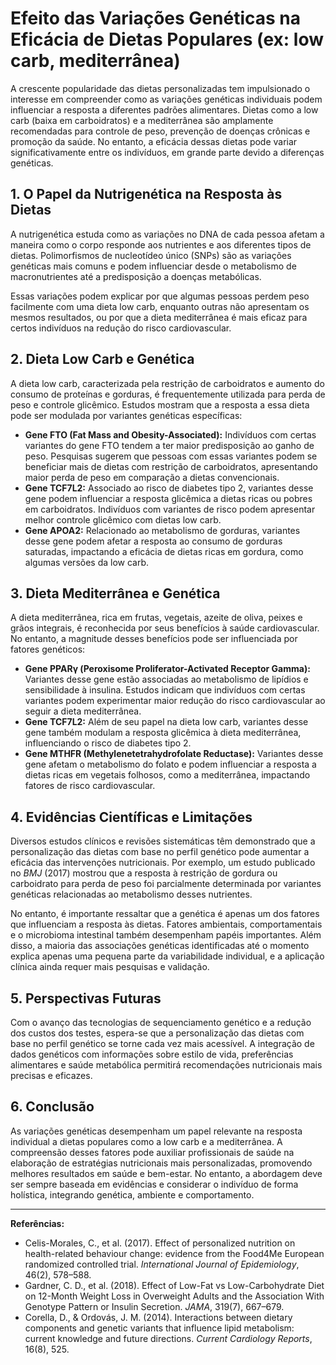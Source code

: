 
# Efeito das Variações Genéticas na Eficácia de Dietas Populares (ex: low carb, mediterrânea)

A crescente popularidade das dietas personalizadas tem impulsionado o interesse em compreender como as variações genéticas individuais podem influenciar a resposta a diferentes padrões alimentares. Dietas como a low carb (baixa em carboidratos) e a mediterrânea são amplamente recomendadas para controle de peso, prevenção de doenças crônicas e promoção da saúde. No entanto, a eficácia dessas dietas pode variar significativamente entre os indivíduos, em grande parte devido a diferenças genéticas.

## 1. O Papel da Nutrigenética na Resposta às Dietas

A nutrigenética estuda como as variações no DNA de cada pessoa afetam a maneira como o corpo responde aos nutrientes e aos diferentes tipos de dietas. Polimorfismos de nucleotídeo único (SNPs) são as variações genéticas mais comuns e podem influenciar desde o metabolismo de macronutrientes até a predisposição a doenças metabólicas.

Essas variações podem explicar por que algumas pessoas perdem peso facilmente com uma dieta low carb, enquanto outras não apresentam os mesmos resultados, ou por que a dieta mediterrânea é mais eficaz para certos indivíduos na redução do risco cardiovascular.

## 2. Dieta Low Carb e Genética

A dieta low carb, caracterizada pela restrição de carboidratos e aumento do consumo de proteínas e gorduras, é frequentemente utilizada para perda de peso e controle glicêmico. Estudos mostram que a resposta a essa dieta pode ser modulada por variantes genéticas específicas:

- **Gene FTO (Fat Mass and Obesity-Associated):** Indivíduos com certas variantes do gene FTO tendem a ter maior predisposição ao ganho de peso. Pesquisas sugerem que pessoas com essas variantes podem se beneficiar mais de dietas com restrição de carboidratos, apresentando maior perda de peso em comparação a dietas convencionais.
- **Gene TCF7L2:** Associado ao risco de diabetes tipo 2, variantes desse gene podem influenciar a resposta glicêmica a dietas ricas ou pobres em carboidratos. Indivíduos com variantes de risco podem apresentar melhor controle glicêmico com dietas low carb.
- **Gene APOA2:** Relacionado ao metabolismo de gorduras, variantes desse gene podem afetar a resposta ao consumo de gorduras saturadas, impactando a eficácia de dietas ricas em gordura, como algumas versões da low carb.

## 3. Dieta Mediterrânea e Genética

A dieta mediterrânea, rica em frutas, vegetais, azeite de oliva, peixes e grãos integrais, é reconhecida por seus benefícios à saúde cardiovascular. No entanto, a magnitude desses benefícios pode ser influenciada por fatores genéticos:

- **Gene PPARγ (Peroxisome Proliferator-Activated Receptor Gamma):** Variantes desse gene estão associadas ao metabolismo de lipídios e sensibilidade à insulina. Estudos indicam que indivíduos com certas variantes podem experimentar maior redução do risco cardiovascular ao seguir a dieta mediterrânea.
- **Gene TCF7L2:** Além de seu papel na dieta low carb, variantes desse gene também modulam a resposta glicêmica à dieta mediterrânea, influenciando o risco de diabetes tipo 2.
- **Gene MTHFR (Methylenetetrahydrofolate Reductase):** Variantes desse gene afetam o metabolismo do folato e podem influenciar a resposta a dietas ricas em vegetais folhosos, como a mediterrânea, impactando fatores de risco cardiovascular.

## 4. Evidências Científicas e Limitações

Diversos estudos clínicos e revisões sistemáticas têm demonstrado que a personalização das dietas com base no perfil genético pode aumentar a eficácia das intervenções nutricionais. Por exemplo, um estudo publicado no *BMJ* (2017) mostrou que a resposta à restrição de gordura ou carboidrato para perda de peso foi parcialmente determinada por variantes genéticas relacionadas ao metabolismo desses nutrientes.

No entanto, é importante ressaltar que a genética é apenas um dos fatores que influenciam a resposta às dietas. Fatores ambientais, comportamentais e o microbioma intestinal também desempenham papéis importantes. Além disso, a maioria das associações genéticas identificadas até o momento explica apenas uma pequena parte da variabilidade individual, e a aplicação clínica ainda requer mais pesquisas e validação.

## 5. Perspectivas Futuras

Com o avanço das tecnologias de sequenciamento genético e a redução dos custos dos testes, espera-se que a personalização das dietas com base no perfil genético se torne cada vez mais acessível. A integração de dados genéticos com informações sobre estilo de vida, preferências alimentares e saúde metabólica permitirá recomendações nutricionais mais precisas e eficazes.

## 6. Conclusão

As variações genéticas desempenham um papel relevante na resposta individual a dietas populares como a low carb e a mediterrânea. A compreensão desses fatores pode auxiliar profissionais de saúde na elaboração de estratégias nutricionais mais personalizadas, promovendo melhores resultados em saúde e bem-estar. No entanto, a abordagem deve ser sempre baseada em evidências e considerar o indivíduo de forma holística, integrando genética, ambiente e comportamento.

---

**Referências:**

- Celis-Morales, C., et al. (2017). Effect of personalized nutrition on health-related behaviour change: evidence from the Food4Me European randomized controlled trial. *International Journal of Epidemiology*, 46(2), 578–588.
- Gardner, C. D., et al. (2018). Effect of Low-Fat vs Low-Carbohydrate Diet on 12-Month Weight Loss in Overweight Adults and the Association With Genotype Pattern or Insulin Secretion. *JAMA*, 319(7), 667–679.
- Corella, D., & Ordovás, J. M. (2014). Interactions between dietary components and genetic variants that influence lipid metabolism: current knowledge and future directions. *Current Cardiology Reports*, 16(8), 525.
```
